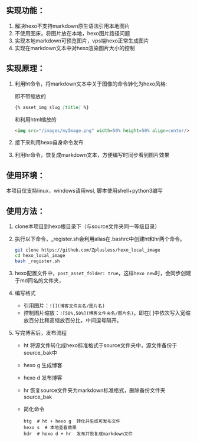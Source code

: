 ## 实现功能：

1. 解决hexo不支持markdown原生语法引用本地图片
2. 不使用图床，将图片放在本地，hexo图片路径问题
3. 实现本地markdown可预览图片，vps端hexo正常生成图片
4. 实现在markdown文本中对hexo渲染图片大小的控制

## 实现原理：

1. 利用ht命令，将markdown文本中关于图像的命令转化为hexo风格:

   即不带缩放的

   ```markdown
   {% asset_img slug [title] %}
   ```

   和利用html缩放的

   ```html
   <img src="/images/myImage.png" width=50% height=50% align=center/>
   ```

   

2. 接下来利用hexo自身命令发布

3. 利用hr命令，恢复成markdown文本，方便编写时同步看到图片效果

## 使用环境：

本项目仅支持linux，windows请用wsl, 脚本使用shell+python3编写

## 使用方法：

1. clone本项目到hexo根目录下（与source文件夹同一等级目录）

2. 执行以下命令，_register.sh会利用alias在.bashrc中创建ht和hr两个命令。

   ```bash
   git clone https://github.com/Zplusless/hexo_local_image
   cd hexo_local_image
   bash _register.sh
   ```

3. hexo配置文件中，`post_asset_folder: true`，这样`hexo new`时，会同步创建于md同名的文件夹，
  
4. 编写格式

   - 引用图片：`![](博客文件夹名/图片名)`
   - 控制图片缩放：`![50%,50%](博客文件夹名/图片名)`。即在[ ]中依次写入宽缩放百分比和高缩放百分比，中间逗号隔开。

5. 写完博客后，发布流程

   - ht  将源文件转化成hexo标准格式于source文件夹中，源文件备份于source_bak中
   
   - hexo g  生成博客
   
   - hexo d  发布博客
   
   - hr  恢复source文件夹为markdown标准格式，删除备份文件夹source_bak
   
   - 简化命令
   
     ```shell
     htg  # ht + hexo g  转化并生成可发布文件
     hexo s  # 本地查看效果
     hdr  # hexo d + hr  发布并恢复成markdown文件
     ```
   
     

